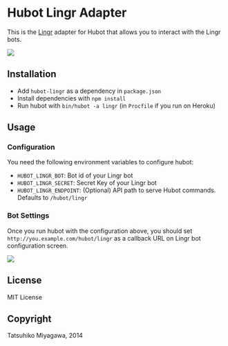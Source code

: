 # Hubot Lingr Adapter

This is the [Lingr](http://lingr.com) adapter for Hubot that allows you to interact with the Lingr bots.

![](http://dl.dropbox.com/u/135035/Screenshots/1kbwtcjnfma5.png)

## Installation

* Add `hubot-lingr` as a dependency in `package.json`
* Install dependencies with `npm install`
* Run hubot with `bin/hubot -a lingr` (in `Procfile` if you run on Heroku)

## Usage

### Configuration

You need the following environment variables to configure hubot:

* `HUBOT_LINGR_BOT`: Bot id of your Lingr bot
* `HUBOT_LINGR_SECRET`: Secret Key of your Lingr bot
* `HUBOT_LINGR_ENDPOINT`: (Optional) API path to serve Hubot commands. Defaults to `/hubot/lingr`

### Bot Settings

Once you run hubot with the configuration above, you should set `http://you.example.com/hubot/lingr` as a callback URL on Lingr bot configuration screen.

![](http://dl.dropbox.com/u/135035/Screenshots/sye6qpfwqh9_.png)

## License

MIT License

## Copyright

Tatsuhiko Miyagawa, 2014
